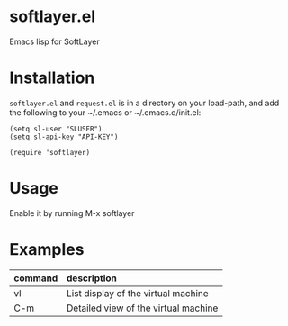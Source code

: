 # softlayer.el
Emacs lisp for SoftLayer

# Installation

`softlayer.el` and `request.el` is in a directory on your load-path, and add the following to your ~/.emacs or ~/.emacs.d/init.el:

```
(setq sl-user "SLUSER")
(setq sl-api-key "API-KEY")

(require 'softlayer)
```

# Usage

Enable it by running M-x softlayer

# Examples

|command|description|
|:--|:--|
|vl|List display of the virtual machine|
|C-m |Detailed view of the virtual machine|




